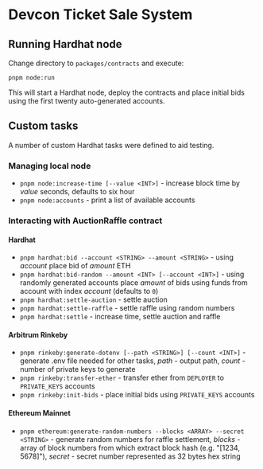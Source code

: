 # Devcon Ticket Sale System

## Running Hardhat node
Change directory to `packages/contracts` and execute:
```shell
pnpm node:run
```
This will start a Hardhat node, deploy the contracts and place initial bids using the first twenty auto-generated accounts.

## Custom tasks
A number of custom Hardhat tasks were defined to aid testing.

### Managing local node
- `pnpm node:increase-time [--value <INT>]` - increase block time by *value* seconds, defaults to six hour
- `pnpm node:accounts` - print a list of available accounts

### Interacting with AuctionRaffle contract

#### Hardhat
- `pnpm hardhat:bid --account <STRING> --amount <STRING>` - using *account* place bid of *amount* ETH
- `pnpm hardhat:bid-random --amount <INT> [--account <INT>]` - using randomly generated accounts place *amount* of bids using funds from account with index *account* (defaults to `0`)
- `pnpm hardhat:settle-auction` - settle auction
- `pnpm hardhat:settle-raffle` - settle raffle using random numbers
- `pnpm hardhat:settle` - increase time, settle auction and raffle

#### Arbitrum Rinkeby
- `pnpm rinkeby:generate-dotenv [--path <STRING>] [--count <INT>]` - generate .env file needed for other tasks, *path* - output path, *count* - number of private keys to generate
- `pnpm rinkeby:transfer-ether` - transfer ether from `DEPLOYER` to `PRIVATE_KEYS` accounts
- `pnpm rinkeby:init-bids` - place initial bids using `PRIVATE_KEYS` accounts

#### Ethereum Mainnet
- `pnpm ethereum:generate-random-numbers --blocks <ARRAY> --secret <STRING>` - generate random numbers for raffle settlement, *blocks* - array of block numbers from which extract block hash (e.g. "[1234, 5678]"), *secret* - secret number represented as 32 bytes hex string

